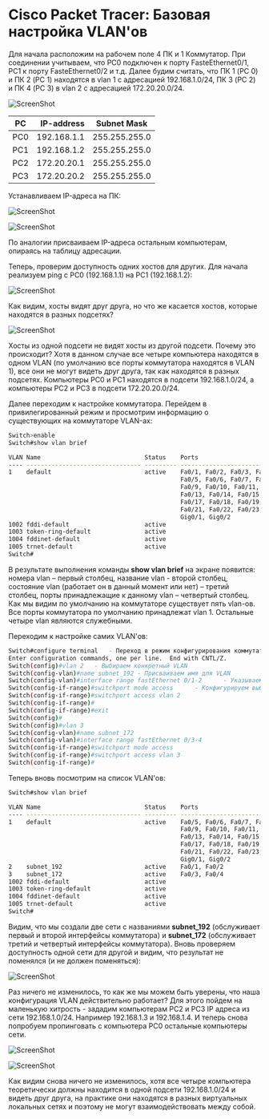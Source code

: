 # Cisco Packet Tracer: Базовая настройка VLAN'ов

Для начала расположим на рабочем поле 4 ПК и 1 Коммутатор. При соединении учитываем, что PC0 подключен к порту FasteEthernet0/1, PC1 к порту FasteEthernet0/2 и т.д. Далее будим считать, что ПК 1 (PC 0) и ПК 2 (PC 1) находятся в vlan 1 с адресацией 192.168.1.0/24, ПК 3 (PC 2) и ПК 4 (PC 3) в vlan 2 с адресацией 172.20.20.0/24.

![ScreenShot](screenshots/1.png)

| PC  | IP-address  | Subnet Mask   |
|-----|------------:|:-------------:|
| PC0 | 192.168.1.1 | 255.255.255.0 |
| PC1 | 192.168.1.2 | 255.255.255.0 |
| PC2 | 172.20.20.1 | 255.255.255.0 |
| PC3 | 172.20.20.2 | 255.255.255.0 |

Устанавливаем IP-адреса на ПК:

![ScreenShot](screenshots/2.png)

![ScreenShot](screenshots/3.png)

По аналогии присваиваем IP-адреса остальным компьютерам, опираясь на таблицу адресации.

Теперь, проверим доступность одних хостов для других. Для начала реализуем ping c PC0 (192.168.1.1) на PC1 (192.168.1.2):

![ScreenShot](screenshots/4.png)

Как видим, хосты видят друг друга, но что же касается хостов, которые находятся в разных подсетях?

![ScreenShot](screenshots/5.png)

Хосты из одной подсети не видят хосты из другой подсети. Почему это происходит? Хотя в данном случае все четыре компьютера находятся в одном VLAN (по умолчанию все порты коммутатора находятся в VLAN 1), все они не могут видеть друг друга, так как находятся в разных подсетях. Компьютеры PC0 и PC1 находятся в подсети 192.168.1.0/24, а компьютеры PC2 и PC3 в подсети 172.20.20.0/24.

Далее переходим к настройке коммутатора. Перейдем в привилегированный режим и просмотрим информацию о существующих на коммутаторе VLAN-ах:

```sh
Switch>enable
Switch#show vlan brief

VLAN Name                             Status    Ports
---- -------------------------------- --------- -------------------------------
1    default                          active    Fa0/1, Fa0/2, Fa0/3, Fa0/4
                                                Fa0/5, Fa0/6, Fa0/7, Fa0/8
                                                Fa0/9, Fa0/10, Fa0/11, Fa0/12
                                                Fa0/13, Fa0/14, Fa0/15, Fa0/16
                                                Fa0/17, Fa0/18, Fa0/19, Fa0/20
                                                Fa0/21, Fa0/22, Fa0/23, Fa0/24
                                                Gig0/1, Gig0/2
1002 fddi-default                     active    
1003 token-ring-default               active    
1004 fddinet-default                  active    
1005 trnet-default                    active    
Switch#
```

В результате выполнения команды **show vlan brief** на экране появится: номера vlan – первый столбец, название vlan - второй столбец, состояние vlan (работает он в данный момент или нет) – третий столбец, порты принадлежащие к данному vlan – четвертый столбец. Как мы видим по умолчанию на коммутаторе существует пять vlan-ов. Все порты коммутатора по умолчанию принадлежат vlan 1. Остальные четыре vlan являются служебными.

Переходим к настройке самих VLAN'ов:

```sh
Switch#configure terminal	- Переход в режим конфигурирования коммутатора
Enter configuration commands, one per line.  End with CNTL/Z.
Switch(config)#vlan 2	- Выбираем конкретный VLAN
Switch(config-vlan)#name subnet_192	- Присваиваем имя для VLAN
Switch(config-vlan)#interface range fastEthernet 0/1-2		- Указываем диапазон интерфейсов, которые будет обслуживать данный VLAN
Switch(config-if-range)#switchport mode access		- Конфигурируем выбранный порт (порты) коммутатора, как порт (порты) доступа (аксесс порт)
Switch(config-if-range)#switchport access vlan 2
Switch(config-if-range)#
Switch(config-if-range)#exit
Switch(config)#
Switch(config)#vlan 3
Switch(config-vlan)#name subnet_172
Switch(config-vlan)#interface range fastEthernet 0/3-4
Switch(config-if-range)#switchport mode access
Switch(config-if-range)#switchport access vlan 3
Switch(config-if-range)#
```

Теперь вновь посмотрим на список VLAN'ов:

```sh
Switch#show vlan brief

VLAN Name                             Status    Ports
---- -------------------------------- --------- -------------------------------
1    default                          active    Fa0/5, Fa0/6, Fa0/7, Fa0/8
                                                Fa0/9, Fa0/10, Fa0/11, Fa0/12
                                                Fa0/13, Fa0/14, Fa0/15, Fa0/16
                                                Fa0/17, Fa0/18, Fa0/19, Fa0/20
                                                Fa0/21, Fa0/22, Fa0/23, Fa0/24
                                                Gig0/1, Gig0/2
2    subnet_192                       active    Fa0/1, Fa0/2
3    subnet_172                       active    Fa0/3, Fa0/4
1002 fddi-default                     active    
1003 token-ring-default               active    
1004 fddinet-default                  active    
1005 trnet-default                    active    
Switch#
```

Видим, что мы создали две сети с названиями **subnet_192** (обслуживает первый и второй интерфейсы коммутатора) и **subnet_172** (обслуживает третий и четвертый интерфейсы коммутатора). Вновь проверяем доступность одной сети для другой и видим, что результат не поменялся (и не должен поменяться): 

![ScreenShot](screenshots/6.png)

Раз ничего не изменилось, то как же мы можем быть уверены, что наша конфигурация VLAN действительно работает? Для этого пойдем на маленькую хитрость - зададим компьютерам PC2 и PC3 IP адреса из сети 192.168.1.0/24. Например 192.168.1.3 и 192.168.1.4. И теперь снова попробуем пропинговать с компьютера PC0 остальные компьютеры сети.

![ScreenShot](screenshots/7.png)

![ScreenShot](screenshots/8.png)

Как видим снова ничего не изменилось, хотя все четыре компьютера теоретически должны находится в одной подсети 192.168.1.0/24 и видеть друг друга, на практике они находятся в разных виртуальных локальных сетях и поэтому не могут взаимодействовать между собой.
